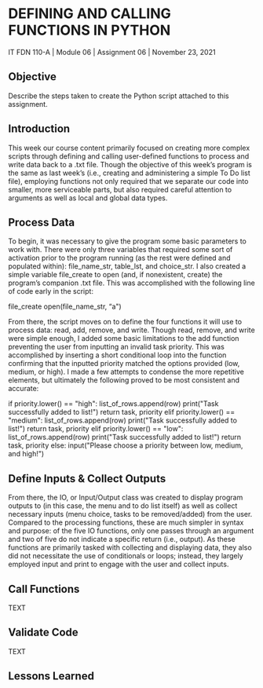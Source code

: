 # DEFINING AND CALLING FUNCTIONS IN PYTHON

IT FDN 110-A | Module 06 | Assignment 06 | November 23, 2021

## Objective
Describe the steps taken to create the Python script attached to this assignment.

## Introduction
This week our course content primarily focused on creating more complex scripts through defining and calling user-defined functions to process and write data back to a .txt file. Though the objective of this week’s program is the same as last week’s (i.e., creating and administering a simple To Do list file), employing functions not only required that we separate our code into smaller, more serviceable parts, but also required careful attention to arguments as well as local and global data types.

## Process Data
To begin, it was necessary to give the program some basic parameters to work with. There were only three variables that required some sort of activation prior to the program running (as the rest were defined and populated within): file_name_str, table_lst, and choice_str. I also created a simple variable file_create to open (and, if nonexistent, create) the program’s companion .txt file. This was accomplished with the following line of code early in the script:

file_create open(file_name_str, “a")
 
From there, the script moves on to define the four functions it will use to process data: read, add, remove, and write. Though read, remove, and write were simple enough, I added some basic limitations to the add function preventing the user from inputting an invalid task priority. This was accomplished by inserting a short conditional loop into the function confirming that the inputted priority matched the options provided (low, medium, or high). I made a few attempts to condense the more repetitive elements, but ultimately the following proved to be most consistent and accurate:

if priority.lower() == "high":
    list_of_rows.append(row)
    print("Task successfully added to list!")
    return task, priority
elif priority.lower() == "medium":
    list_of_rows.append(row)
    print("Task successfully added to list!")
    return task, priority
elif priority.lower() == "low":
    list_of_rows.append(row)
    print("Task successfully added to list!")
    return task, priority
else:
    input("Please choose a priority between low, medium, and high!")

## Define Inputs & Collect Outputs
From there, the IO, or Input/Output class was created to display program outputs to (in this case, the menu and to do list itself) as well as collect necessary inputs (menu choice, tasks to be removed/added) from the user. Compared to the processing functions, these are much simpler in syntax and purpose: of the five IO functions, only one passes through an argument and two of five do not indicate a specific return (i.e., output). As these functions are primarily tasked with collecting and displaying data, they also did not necessitate the use of conditionals or loops; instead, they largely employed input and print to engage with the user and collect inputs.

## Call Functions
TEXT

## Validate Code
TEXT

## Lessons Learned
